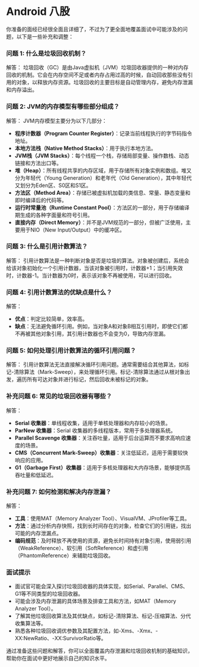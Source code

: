 # Android 八股

你准备的面经已经很全面且详细了，不过为了更全面地覆盖面试中可能涉及的问题，以下是一些补充和调整：

### 问题 1: 什么是垃圾回收机制？
解答：
垃圾回收（GC）是由Java虚拟机（JVM）垃圾回收器提供的一种对内存回收的机制。它会在内存空间不足或者内存占用过高的时候，自动回收那些没有引用的对象，以释放内存资源。垃圾回收的主要目标是自动管理内存，避免内存泄漏和内存溢出。

### 问题 2: JVM的内存模型有哪些部分组成？
解答：
JVM内存模型主要分为以下几部分：
- **程序计数器（Program Counter Register）**：记录当前线程执行的字节码指令地址。
- **本地方法栈（Native Method Stacks）**：用于执行本地方法。
- **JVM栈（JVM Stacks）**：每个线程一个栈，存储局部变量、操作数栈、动态链接和方法出口等。
- **堆（Heap）**：所有线程共享的内存区域，用于存储所有对象实例和数组。堆又分为年轻代（Young Generation）和老年代（Old Generation），其中年轻代又划分为Eden区、S0区和S1区。
- **方法区（Method Area）**：存储已被虚拟机加载的类信息、常量、静态变量和即时编译后的代码等。
- **运行时常量池（Runtime Constant Pool）**：方法区的一部分，用于存储编译期生成的各种字面量和符号引用。
- **直接内存（Direct Memory）**：并不是JVM规范的一部分，但被广泛使用，主要用于NIO（New Input/Output）中的缓冲区。

### 问题 3: 什么是引用计数算法？
解答：
引用计数算法是一种判断对象是否是垃圾的算法。对象被创建后，系统会给该对象初始化一个引用计数器，当该对象被引用时，计数器+1；当引用失效时，计数器-1。当计数器为0时，表示该对象不再被使用，可以进行回收。

### 问题 4: 引用计数算法的优缺点是什么？
解答：
- **优点**：判定比较简单，效率高。
- **缺点**：无法避免循环引用。例如，当对象A和对象B相互引用时，即使它们都不再被其他对象引用，其引用计数器也不会变为0，导致内存泄漏。

### 问题 5: 如何处理引用计数算法的循环引用问题？
解答：
引用计数算法无法直接解决循环引用问题。通常需要结合其他算法，如标记-清除算法（Mark-Sweep），来处理循环引用。标记-清除算法通过从根对象出发，遍历所有可达对象并进行标记，然后回收未被标记的对象。

### 补充问题 6: 常见的垃圾回收器有哪些？
解答：
- **Serial 收集器**：单线程收集，适用于单核处理器和内存较小的场景。
- **ParNew 收集器**：Serial 收集器的多线程版本，常用于多处理器系统。
- **Parallel Scavenge 收集器**：关注吞吐量，适用于后台运算而不要求高响应速度的场景。
- **CMS（Concurrent Mark-Sweep）收集器**：关注低延迟，适用于需要较快响应的应用。
- **G1（Garbage First）收集器**：适用于多核处理器和大内存场景，能够提供高吞吐量和低延迟。

### 补充问题 7: 如何检测和解决内存泄漏？
解答：
- **工具**：使用MAT（Memory Analyzer Tool）、VisualVM、JProfiler等工具。
- **方法**：通过分析内存快照，找到长时间存在的对象，检查它们的引用链，找出可能的内存泄漏点。
- **编码规范**：及时释放不再使用的资源，避免长时间持有对象引用，使用弱引用（WeakReference）、软引用（SoftReference）和虚引用（PhantomReference）来辅助垃圾回收。

### 面试提示
- 面试官可能会深入探讨垃圾回收器的具体实现，如Serial、Parallel、CMS、G1等不同类型的垃圾回收器。
- 可能会涉及内存泄漏的具体场景及排查工具和方法，如MAT（Memory Analyzer Tool）。
- 了解其他垃圾回收算法及其优缺点，如标记-清除算法、标记-压缩算法、分代收集算法等。
- 熟悉各种垃圾回收调优参数及其配置方法，如-Xms、-Xmx、-XX:NewRatio、-XX:SurvivorRatio等。

通过准备这些问题和解答，你可以全面覆盖内存泄漏和垃圾回收机制的基础知识，帮助你在面试中更好地展示自己的知识水平。